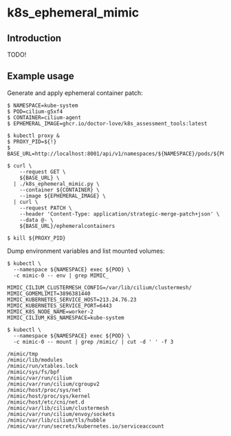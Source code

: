 <!--
SPDX-FileCopyrightText: © 2025 Menacit AB <foss@menacit.se>
SPDX-License-Identifier: CC-BY-SA-4.0
-->

# k8s\_ephemeral\_mimic


## Introduction
TODO!


## Example usage
Generate and apply ephemeral container patch:

```
$ NAMESPACE=kube-system
$ POD=cilium-g5xf4
$ CONTAINER=cilium-agent
$ EPHEMERAL_IMAGE=ghcr.io/doctor-love/k8s_assessment_tools:latest

$ kubectl proxy &
$ PROXY_PID=${!}
$ BASE_URL=http://localhost:8001/api/v1/namespaces/${NAMESPACE}/pods/${POD}

$ curl \
    --request GET \
    ${BASE_URL} \
  | ./k8s_ephemeral_mimic.py \
    --container ${CONTAINER} \
    --image ${EPHEMERAL_IMAGE} \
  | curl \
    --request PATCH \
    --header 'Content-Type: application/strategic-merge-patch+json' \
    --data @- \
    ${BASE_URL}/ephemeralcontainers

$ kill ${PROXY_PID}
```

Dump environment variables and list mounted volumes:

```
$ kubectl \
  --namespace ${NAMESPACE} exec ${POD} \
  -c mimic-0 -- env | grep MIMIC_
  
MIMIC_CILIUM_CLUSTERMESH_CONFIG=/var/lib/cilium/clustermesh/
MIMIC_GOMEMLIMIT=3896381440
MIMIC_KUBERNETES_SERVICE_HOST=213.24.76.23
MIMIC_KUBERNETES_SERVICE_PORT=6443
MIMIC_K8S_NODE_NAME=worker-2
MIMIC_CILIUM_K8S_NAMESPACE=kube-system

$ kubectl \
  --namespace ${NAMESPACE} exec ${POD} \
  -c mimic-0 -- mount | grep /mimic/ | cut -d ' ' -f 3

/mimic/tmp
/mimic/lib/modules
/mimic/run/xtables.lock
/mimic/sys/fs/bpf
/mimic/var/run/cilium
/mimic/var/run/cilium/cgroupv2
/mimic/host/proc/sys/net
/mimic/host/proc/sys/kernel
/mimic/host/etc/cni/net.d
/mimic/var/lib/cilium/clustermesh
/mimic/var/run/cilium/envoy/sockets
/mimic/var/lib/cilium/tls/hubble
/mimic/var/run/secrets/kubernetes.io/serviceaccount
```
